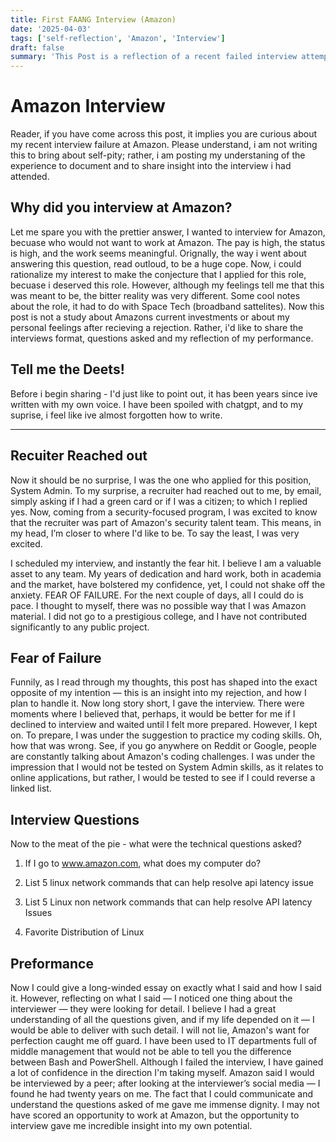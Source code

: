 ```yaml
---
title: First FAANG Interview (Amazon)
date: '2025-04-03'
tags: ['self-reflection', 'Amazon', 'Interview']
draft: false
summary: 'This Post is a reflection of a recent failed interview attempt, Amzaon '
---
```


# Amazon Interview

Reader, if you have come across this post, it implies you are curious about my recent interview failure at Amazon. Please understand, i am not writing this
to bring about self-pity; rather, i am posting my understaning of the experience to document and to share insight into the interview i had attended.

## Why did you interview at Amazon?

Let me spare you with the prettier answer, I wanted to interview for Amazon, becuase who would not want to work at Amazon. The pay is high, the status is high, and the work seems meaningful. Orignally, the way i went about answering this question, read outloud, to be a huge cope. Now, i could rationalize my interest to make the conjecture that I applied for this role, becuase i deserved this role. However, although my feelings tell me that this was meant to be, the bitter reality was very different. Some cool notes about the role, it had to do with Space Tech (broadband sattelites). Now this post is not a study about Amazons current investments or about my personal feelings after recieving a rejection. Rather, i'd like to share the interviews format, questions asked and my reflection of my performance.

## Tell me the Deets!

Before i begin sharing - I'd just like to point out, it has been years since ive written with my own voice. I have been spoiled with chatgpt, and to my suprise, i feel like ive almost forgotten how to write.

---

## Recuiter Reached out

Now it should be no surprise, I was the one who applied for this position, System Admin. To my surprise, a recruiter had reached out to me, by email, simply asking if I had a green card or if I was a citizen; to which I replied yes. Now, coming from a security-focused program, I was excited to know that the recruiter was part of Amazon's security talent team. This means, in my head, I’m closer to where I'd like to be. To say the least, I was very excited.

I scheduled my interview, and instantly the fear hit. I believe I am a valuable asset to any team. My years of dedication and hard work, both in academia and the market, have bolstered my confidence, yet, I could not shake off the anxiety. FEAR OF FAILURE. For the next couple of days, all I could do is pace. I thought to myself, there was no possible way that I was Amazon material. I did not go to a prestigious college, and I have not contributed significantly to any public project.

## Fear of Failure

Funnily, as I read through my thoughts, this post has shaped into the exact opposite of my intention — this is an insight into my rejection, and how I plan to handle it. Now long story short, I gave the interview. There were moments where I believed that, perhaps, it would be better for me if I declined to interview and waited until I felt more prepared. However, I kept on. To prepare, I was under the suggestion to practice my coding skills. Oh, how that was wrong. See, if you go anywhere on Reddit or Google, people are constantly talking about Amazon's coding challenges. I was under the impression that I would not be tested on System Admin skills, as it relates to online applications, but rather, I would be tested to see if I could reverse a linked list.

## Interview Questions

Now to the meat of the pie - what were the technical questions asked?

1. If I go to www.amazon.com, what does my computer do?

2. List 5 linux network commands that can help resolve api latency issue

3. List 5 Linux non network commands that can help resolve API latency Issues

4. Favorite Distribution of Linux

## Preformance

Now I could give a long-winded essay on exactly what I said and how I said it. However, reflecting on what I said — I noticed one thing about the interviewer — they were looking for detail. I believe I had a great understanding of all the questions given, and if my life depended on it — I would be able to deliver with such detail. I will not lie, Amazon's want for perfection caught me off guard. I have been used to IT departments full of middle management that would not be able to tell you the difference between Bash and PowerShell. Although I failed the interview, I have gained a lot of confidence in the direction I'm taking myself. Amazon said I would be interviewed by a peer; after looking at the interviewer’s social media — I found he had twenty years on me. The fact that I could communicate and understand the questions asked of me gave me immense dignity. I may not have scored an opportunity to work at Amazon, but the opportunity to interview gave me incredible insight into my own potential.
